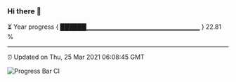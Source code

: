 ### Hi there 👋

⏳ Year progress { ██████▁▁▁▁▁▁▁▁▁▁▁▁▁▁▁▁▁▁▁▁▁▁▁▁ } 22.81 %

---

⏰ Updated on Thu, 25 Mar 2021 06:08:45 GMT

![Progress Bar CI](https://github.com/liununu/liununu/workflows/Progress%20Bar%20CI/badge.svg)

